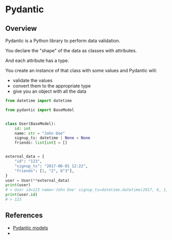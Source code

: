 # Pydantic

## Overview

Pydantic is a Python library to perform data validation.

You declare the "shape" of the data as classes with attributes.

And each attribute has a type.

You create an instance of that class with some values and Pydantic will:
- validate the values
- convert them to the appropriate type
- give you an object with all the data

```py
from datetime import datetime

from pydantic import BaseModel


class User(BaseModel):
    id: int
    name: str = "John Doe"
    signup_ts: datetime | None = None
    friends: list[int] = []


external_data = {
    "id": "123",
    "signup_ts": "2017-06-01 12:22",
    "friends": [1, "2", b"3"],
}
user = User(**external_data)
print(user)
# > User id=123 name='John Doe' signup_ts=datetime.datetime(2017, 6, 1, 12, 22) friends=[1, 2, 3]
print(user.id)
# > 123
```


## References

- [Pydantic models](https://fastapi.tiangolo.com/python-types/#pydantic-models)
- 